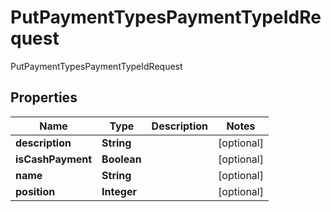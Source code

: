 

# PutPaymentTypesPaymentTypeIdRequest

PutPaymentTypesPaymentTypeIdRequest

## Properties

| Name | Type | Description | Notes |
|------------ | ------------- | ------------- | -------------|
|**description** | **String** |  |  [optional] |
|**isCashPayment** | **Boolean** |  |  [optional] |
|**name** | **String** |  |  [optional] |
|**position** | **Integer** |  |  [optional] |



